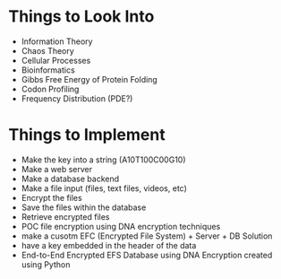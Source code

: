 # Things to Look Into 
- Information Theory
- Chaos Theory 
- Cellular Processes
- Bioinformatics
- Gibbs Free Energy of Protein Folding
- Codon Profiling
- Frequency Distribution (PDE?)
 

 # Things to Implement
 - Make the key into a string (A10T100C00G10)
 - Make a web server
 - Make a database backend 
 - Make a file input (files, text files, videos, etc)
 - Encrypt the files
 - Save the files within the database 
 - Retrieve encrypted files 
- POC file encryption using DNA encryption techniques
- make a cusotm EFC (Encrypted File System) + Server + DB Solution
- have a key embedded in the header of the data
- End-to-End Encrypted EFS Database using DNA Encryption created using Python

